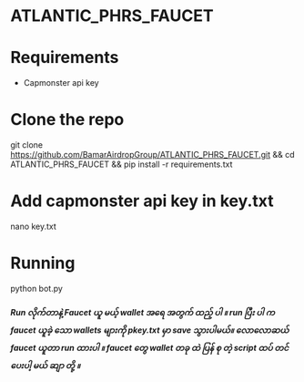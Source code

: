 # ATLANTIC_PHRS_FAUCET


# Requirements

 - Capmonster api key


# Clone the repo 

  git clone https://github.com/BamarAirdropGroup/ATLANTIC_PHRS_FAUCET.git && cd ATLANTIC_PHRS_FAUCET && pip install -r requirements.txt



# Add capmonster api key in key.txt


 nano key.txt 


# Running

 python bot.py



 ##### Run  လိုက်တာနဲ့  Faucet ယူ မယ့် wallet အရေ အတွက် ထည့် ပါ ။  run ပြီး ပါ က faucet ယူခဲ့ သော wallets များကို pkey.txt မှာ save သွားပါမယ်။ လောလောဆယ် faucet ယူတာ run ထားပါ ။ faucet တွေ wallet တခု ထဲ ပြန် စု တဲ့ script ထပ် တင် ပေးပါ့ မယ် ဆျာ တို့ ။
